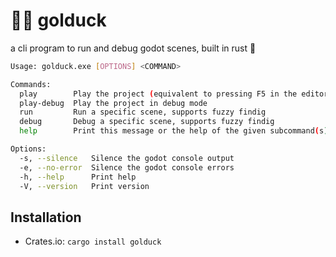 # 🦆🌊 golduck

a cli program to run and debug godot scenes, built in rust 🦀

```sh
Usage: golduck.exe [OPTIONS] <COMMAND>

Commands:
  play        Play the project (equivalent to pressing F5 in the editor)
  play-debug  Play the project in debug mode
  run         Run a specific scene, supports fuzzy findig
  debug       Debug a specific scene, supports fuzzy findig
  help        Print this message or the help of the given subcommand(s)

Options:
  -s, --silence   Silence the godot console output
  -e, --no-error  Silence the godot console errors
  -h, --help      Print help
  -V, --version   Print version
```

## Installation

- Crates.io: `cargo install golduck`
